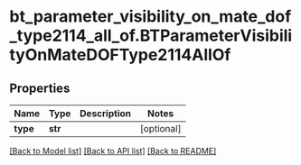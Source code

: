 # bt_parameter_visibility_on_mate_dof_type2114_all_of.BTParameterVisibilityOnMateDOFType2114AllOf

## Properties
Name | Type | Description | Notes
------------ | ------------- | ------------- | -------------
**type** | **str** |  | [optional] 

[[Back to Model list]](../README.md#documentation-for-models) [[Back to API list]](../README.md#documentation-for-api-endpoints) [[Back to README]](../README.md)


